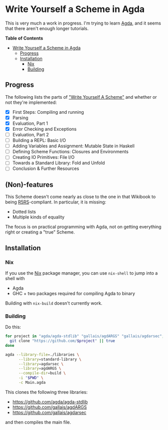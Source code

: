 # Write Yourself a Scheme in Agda

This is very much a work in progress. I'm trying to
learn [Agda](https://en.wikipedia.org/wiki/Agda_(programming_language)), and it
seems that there aren't enough longer tutorials. 

<!-- markdown-toc start - Don't edit this section. Run M-x markdown-toc-generate-toc again -->
**Table of Contents**

- [Write Yourself a Scheme in Agda](#write-yourself-a-scheme-in-agda)
    - [Progress](#progress)
    - [Installation](#installation)
        - [Nix](#nix)
        - [Building](#building)

<!-- markdown-toc end -->


## Progress

The following lists the parts of ["Write Yourself A Scheme"][wyas] and whether
or not they're implemented:

 - [x] First Steps: Compiling and running
 - [x] Parsing
 - [x] Evaluation, Part 1
 - [x] Error Checking and Exceptions
 - [ ] Evaluation, Part 2
 - [ ] Building a REPL: Basic I/O
 - [ ] Adding Variables and Assignment: Mutable State in Haskell
 - [ ] Defining Scheme Functions: Closures and Environments
 - [ ] Creating IO Primitives: File I/O
 - [ ] Towards a Standard Library: Fold and Unfold
 - [ ] Conclusion & Further Resources
 
## (Non)-features

This Scheme doesn't come nearly as close to the one in that Wikibook
to being [R5RS](http://www.schemers.org/Documents/Standards/R5RS/HTML/)-compliant.
In particular, it is missing:

 * Dotted lists
 * Multiple kinds of equality
 
The focus is on practical programming with Agda, not on getting everything right
or creating a "true" Scheme.
 
<!--
## Features


 1. Variadic primitives: There are combinators for constructing primitive
    functions. One such combinator takes binary functions on `Lisp`
    values to variadic ones via a left fold; almost all primitive functions
    are implemented using it.

    * Heterogeneous equality: No need for `string=?`, all primitives can be
      tested for equality using just `=`:
        ```
        ./result/bin/agda-scheme "(= (+ 2 2) (+ 1 3) 4)"
        true
        ```

    * Transitive relations: 
        ```
        ./result/bin/agda-scheme "(≤ 2 3 4 5 6)"
        true
        ```
-->

## Installation

### Nix

If you use the [Nix](https://nixos.org/nix/) package manager, you can use
`nix-shell` to jump into a shell with 

 * Agda
 * GHC + two packages required for compiling Agda to binary

Building with `nix-build` doesn't currently work. 

### Building

Do this:
```bash
for project in "agda/agda-stdlib" "gallais/agdARGS" "gallais/agdarsec"; do
  git clone "https://github.com/$project" || true
done

agda --library-file=./libraries \
      --library=standard-library \
      --library=agdarsec \
      --library=agdARGS \
      --compile-dir=build \
      -i "$PWD" \
      -c Main.agda
```

This clones the following three libraries:

 * https://github.com/agda/agda-stdlib
 * https://github.com/gallais/agdARGS
 * https://github.com/gallais/agdarsec
 
and then compiles the main file.

[wyas]: https://en.wikibooks.org/wiki/Write_Yourself_a_Scheme_in_48_Hours
